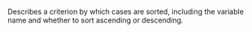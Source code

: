 Describes a criterion by which cases are sorted, including the variable name and whether to sort ascending or descending.
